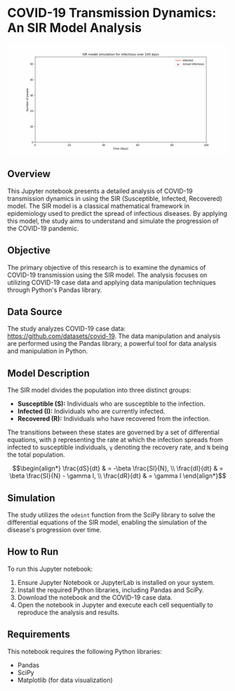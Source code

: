# COVID-19 Transmission Dynamics: An SIR Model Analysis

![Infectious Transmission Dynamics](infectious-model-simulatiom.gif)


## Overview
This Jupyter notebook presents a detailed analysis of COVID-19 transmission dynamics in using the SIR (Susceptible, Infected, Recovered) model. The SIR model is a classical mathematical framework in epidemiology used to predict the spread of infectious diseases. By applying this model, the study aims to understand and simulate the progression of the COVID-19 pandemic.

## Objective
The primary objective of this research is to examine the dynamics of COVID-19 transmission using the SIR model. The analysis focuses on utilizing COVID-19 case data and applying data manipulation techniques through Python's Pandas library.

## Data Source
The study analyzes COVID-19 case data: https://github.com/datasets/covid-19. The data manipulation and analysis are performed using the Pandas library, a powerful tool for data analysis and manipulation in Python.

## Model Description
The SIR model divides the population into three distinct groups:
- **Susceptible (S):** Individuals who are susceptible to the infection.
- **Infected (I):** Individuals who are currently infected.
- **Recovered (R):** Individuals who have recovered from the infection.

The transitions between these states are governed by a set of differential equations, with `β` representing the rate at which the infection spreads from infected to susceptible individuals, `γ` denoting the recovery rate, and `N` being the total population.

$$\begin{align*}
\frac{dS}{dt} & = -\beta \frac{SI}{N}, \\
\frac{dI}{dt} & = \beta \frac{SI}{N} - \gamma I, \\
\frac{dR}{dt} & = \gamma I
\end{align*}$$

## Simulation
The study utilizes the `odeint` function from the SciPy library to solve the differential equations of the SIR model, enabling the simulation of the disease's progression over time.

## How to Run
To run this Jupyter notebook:
1. Ensure Jupyter Notebook or JupyterLab is installed on your system.
2. Install the required Python libraries, including Pandas and SciPy.
3. Download the notebook and the COVID-19 case data.
4. Open the notebook in Jupyter and execute each cell sequentially to reproduce the analysis and results.

## Requirements
This notebook requires the following Python libraries:
- Pandas
- SciPy
- Matplotlib (for data visualization)